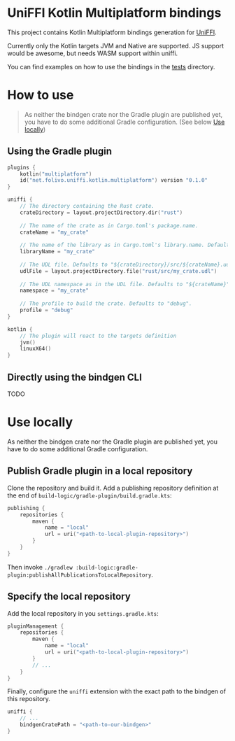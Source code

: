 # UniFFI Kotlin Multiplatform bindings

This project contains Kotlin Multiplatform bindings generation for [UniFFI](https://github.com/mozilla/uniffi-rs).

Currently only the Kotlin targets JVM and Native are supported.
JS support would be awesome, but needs WASM support within uniffi.

You can find examples on how to use the bindings in the [tests](./tests) directory.

# How to use

> As neither the bindgen crate nor the Gradle plugin are published yet,
> you have to do some additional Gradle configuration.
> (See below [Use locally](#use-locally))

## Using the Gradle plugin

```kotlin
plugins {
    kotlin("multiplatform")
    id("net.folivo.uniffi.kotlin.multiplatform") version "0.1.0"
}

uniffi {
    // The directory containing the Rust crate.
    crateDirectory = layout.projectDirectory.dir("rust")
    
    // The name of the crate as in Cargo.toml's package.name.
    crateName = "my_crate"
    
    // The name of the library as in Cargo.toml's library.name. Defaults to "${crateName}".
    libraryName = "my_crate"
    
    // The UDL file. Defaults to "${crateDirectory}/src/${crateName}.udl".
    udlFile = layout.projectDirectory.file("rust/src/my_crate.udl")
    
    // The UDL namespace as in the UDL file. Defaults to "${crateName}".
    namespace = "my_crate"
    
    // The profile to build the crate. Defaults to "debug".
    profile = "debug"
}

kotlin {
    // The plugin will react to the targets definition
    jvm()
    linuxX64()
}
```

## Directly using the bindgen CLI

TODO

# Use locally

As neither the bindgen crate nor the Gradle plugin are published yet,
you have to do some additional Gradle configuration.

## Publish Gradle plugin in a local repository

Clone the repository and build it.
Add a publishing repository definition at the end of `build-logic/gradle-plugin/build.gradle.kts`:

```kotlin
publishing {
    repositories {
        maven {
            name = "local"
            url = uri("<path-to-local-plugin-repository>")
        }
    }
}
```

Then invoke `./gradlew :build-logic:gradle-plugin:publishAllPublicationsToLocalRepository`.

## Specify the local repository

Add the local repository in you `settings.gradle.kts`:
```kotlin
pluginManagement {
    repositories {
        maven {
            name = "local"
            url = uri("<path-to-local-plugin-repository>")
        }
        // ...
    }
}
```

Finally, configure the `uniffi` extension with the exact path to the bindgen of this repository.

```kotlin
uniffi {
    // ...
    bindgenCratePath = "<path-to-our-bindgen>"
}
```
